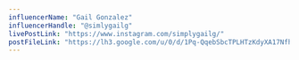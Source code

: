 ```yaml
---
influencerName: "Gail Gonzalez"
influencerHandle: "@simlygailg"
livePostLink: "https://www.instagram.com/simplygailg/"
postFileLink: "https://lh3.google.com/u/0/d/1Pq-QqebSbcTPLHTzKdyXA17Nfh5d8GaK"
---
```

